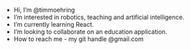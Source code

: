 - Hi, I’m @timmoehring
- I’m interested in robotics, teaching and artificial intelligence.
- I’m currently learning React.
- I’m looking to collaborate on an education application.
- How to reach me - my git handle @gmail.com

<!---
timmoehring/timmoehring is a ✨ special ✨ repository because its `README.md` (this file) appears on your GitHub profile.
You can click the Preview link to take a look at your changes.
--->
